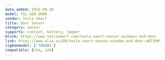 ```yaml
---
date_added: 2022-09-30
model: TSL-SEN-DOOR
vendor: Tesla Smart
title: Door Sensor
category: sensor
supports: contact, battery, tamper
mlink: https://www.teslasmart.com/tesla-smart-sensor-windows-and-door
link: https://www.alza.cz/EN/tesla-smart-sensor-window-and-door-d6730998.htm
zigbeemodel: ['TS0203']
compatible: [zha, z2m]
---
```




